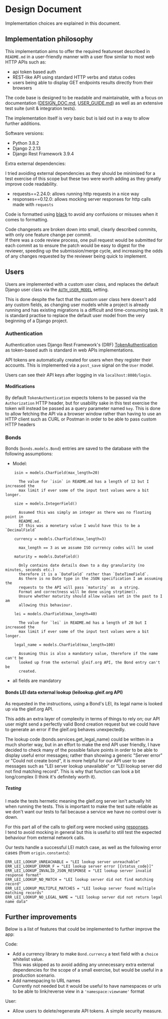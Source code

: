 # Design Document

Implementation choices are explained in this document.

## Implementation philosophy

This implementation aims to offer the required featureset described in
`README.md` in a user-friendly manner with a user flow similar to most web HTTP APIs such as:

- api token based auth
- REST-like API using standard HTTP verbs and status codes
- users being able to display GET endpoints results directly from their browsers

The code base is designed to be readable and maintainable, with a focus on
documentation ([DESIGN_DOC.md](DESIGN_DOC.md), [USER_GUIDE.md](USER_GUIDE.md))
as well as an extensive test suite (unit & integration tests).

The implementation itself is very basic but is laid out in a way to allow further
additions.

Software versions:
- Python 3.8.2
- Django 2.2.13
- Django Rest Framework 3.9.4

Extra external dependencies:

I tried avoiding external dependencies as they should be minimised for a test
exercise of this scope but these two were worth adding as they greatly improve
code readability.

- requests==2.24.0: allows running http requests in a nice way
- responses==0.12.0: allows mocking server responses for http calls made with `requests`

Code is formatted using [black](https://github.com/psf/black) to avoid any
confusions or misuses when it comes to formatting.

Code changesets are broken down into small, clearly described commits, with
only one feature change per commit.  
If there was a code review process, one pull request would be submitted for each
commit as to ensure the patch would be easy to digest for the reviewer, speeding
up the submission/merge cycle, and increasing the odds of any changes requested by the
reviewer being quick to implement.

## Users

Users are implemented with a custom user class, and replaces the default Django
user class via the
[`AUTH_USER_MODEL`](https://docs.djangoproject.com/en/3.1/ref/settings/#std:setting-AUTH_USER_MODEL`)
setting.

This is done despite the fact that the custom user class here doesn't add any
custom fields, as changing user models while a project is already running and has
existing migrations is a difficult and time-consuming task.
It is standard practise to replace the default user model from the very
beginning of a Django project.

### Authentication

Authentication uses Django Rest Framework's (DRF)
[TokenAuthentication](https://www.django-rest-framework.org/api-guide/authentication/#tokenauthentication)
as token-based auth is standard in web APIs implementations.

API tokens are automatically created for users when they register their
accounts.
This is implemented via a `post_save` signal on the `User` model.

Users can see their API keys after logging in via `localhost:8080/login`.


#### Modifications

By default `TokenAuthentication` expects tokens to be passed via the
`Authorization` HTTP header, but for usability sake in this test exercise the
token will instead be passed as a query parameter named `key`.
This is done to allow fetching the API via a browser window rather than having
to use an HTTP client such as CURL or Postman in order to be able to pass custom
HTTP headers


### Bonds

Bonds (`bonds.models.Bond`) entries are saved to the database with the following assumptions:

- Model:  
```
    isin = models.CharField(max_length=20)

      The value for `isin` in README.md has a length of 12 but I increased the
      max limit if ever some of the input test values were a bit longer.

    size = models.IntegerField()

      Assumed this was simply an integer as there was no floating point in
      README.md.
      If this was a monetary value I would have this to be a `DecimalField`

    currency = models.CharField(max_length=3)

      max_length == 3 as we assume ISO currency codes will be used

    maturity = models.DateField()

      Only contains date details down to a day granularity (no minutes, seconds etc.)
      therefore it is a `DateField` rather than `DateTimeField`.
      As there is no Date type in the JSON specification I am assuming the
      requests to the API will pass `maturity` as  a string.
      Format and correctness will be done using strptime().
      Unsure whether maturity should allow values set in the past to I am
      allowing this behaviour.

    lei = models.CharField(max_length=40)

      The value for `lei` in README.md has a length of 20 but I increased the
      max limit if ever some of the input test values were a bit longer.

    legal_name = models.CharField(max_length=100)

      Assuming this is also a mandatory value, therefore if the name can't be
      looked up from the external gleif.org API, the Bond entry can't be
      created.

```
- all fields are mandatory

#### Bonds LEI data external lookup (leilookup.gleif.org API)

As requested in the instructions, using a Bond's LEI, its legal name is looked
up via the gleif.org API.

This adds an extra layer of complexity in terms of things to rely on;
our API user might send a perfectly valid Bond creation request but we could
have to generate an error if the gleif.org behaves unexpectedly.

The lookup code (bonds.services.get_legal_name) could be written in a much shorter way,
but in an effort to make the end API user friendly, I have decided to check many
of the possible failure points in order to be able to display useful error
messages; rather than showing a generic "Server error" or "Could not create
bond", it is more helpful for our API user to see messages such as "LEI server lookup
unavailable" or "LEI lookup server did not find matching record".
This is why that function can look a bit long/complex (I think it's definitely
worth it).

##### Testing

I made the tests hermetic meaning the gleif.org server isn't actually hit when
running the tests.
This is important to make the test suite reliable as we don't want our tests to
fail because a service we have no control over is down.

For this part all of the calls to gleif.org were mocked using
[responses](https://github.com/getsentry/responses).  
I tend to avoid mocking in general but this is useful to still test the expected
behaviour from external network calls.

Our tests handle a successful LEI match case, as well as the following error
cases (from `origin.constants`):

```
ERR_LEI_LOOKUP_UNREACHABLE = "LEI lookup server unreachable"
ERR_LEI_LOOKUP_ERROR_F = "LEI lookup server error [{status_code}]"
ERR_LEI_LOOKUP_INVALID_JSON_RESPONSE = "LEI lookup server invalid response format"
ERR_LEI_LOOKUP_NO_MATCH = "LEI lookup server did not find matching record"
ERR_LEI_LOOKUP_MULTIPLE_MATCHES = "LEI lookup server found multiple matching records"
ERR_LEI_LOOKUP_NO_LEGAL_NAME = "LEI lookup server did not return legal name data"
```

## Further improvements

Below is a list of features that could be implemented to further improve the
app:


Code: 
- Add a currency library to make `Bond.currency` a text field with a `choice`
  whitelist value.  
  This was skipped as to avoid adding any unnecessary extra external dependencies for
  the scope of a small exercise, but would be useful in a production scenario.
- Add namespacing to URL names  
  Currently not needed but it would be useful to have namespaces or urls to be
  able to link/reverse view in a `'namespace:viewname'` format

User:
- Allow users to delete/regenerate API tokens. A simple security measure.
